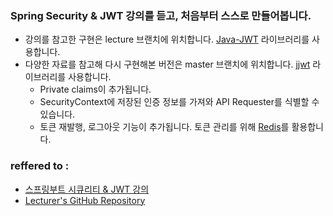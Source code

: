 ### Spring Security & JWT 강의를 듣고, 처음부터 스스로 만들어봅니다.
- 강의를 참고한 구현은 lecture 브랜치에 위치합니다. [Java-JWT](https://github.com/auth0/java-jwt) 라이브러리를 사용합니다.
- 다양한 자료를 참고해 다시 구현해본 버전은 master 브랜치에 위치합니다. [jjwt](https://github.com/jwtk/jjwt) 라이브러리를 사용합니다. 
  - Private claims이 추가됩니다.
  - SecurityContext에 저장된 인증 정보를 가져와 API Requester를 식별할 수 있습니다.
  - 토큰 재발행, 로그아웃 기능이 추가됩니다. 토큰 관리를 위해 [Redis](https://redis.io/)를 활용합니다.
  
### reffered to : 
- [스프링부트 시큐리티 & JWT 강의](https://www.inflearn.com/course/%EC%8A%A4%ED%94%84%EB%A7%81%EB%B6%80%ED%8A%B8-%EC%8B%9C%ED%81%90%EB%A6%AC%ED%8B%B0) 
- [Lecturer's GitHub Repository](https://github.com/codingspecialist/Springboot-Security-JWT-Easy)